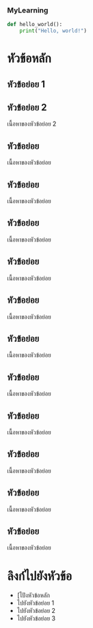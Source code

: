 ### MyLearning
```python
def hello_world():
    print("Hello, world!")
```

# หัวข้อหลัก

## หัวข้อย่อย 1

## หัวข้อย่อย 2
เนื้อหาของหัวข้อย่อย 2
## หัวข้อย่อย 
เนื้อหาของหัวข้อย่อย 
## หัวข้อย่อย 
เนื้อหาของหัวข้อย่อย 
## หัวข้อย่อย 
เนื้อหาของหัวข้อย่อย 
## หัวข้อย่อย 
เนื้อหาของหัวข้อย่อย 
## หัวข้อย่อย 
เนื้อหาของหัวข้อย่อย 
## หัวข้อย่อย 
เนื้อหาของหัวข้อย่อย 
## หัวข้อย่อย 
เนื้อหาของหัวข้อย่อย 
## หัวข้อย่อย 
เนื้อหาของหัวข้อย่อย
## หัวข้อย่อย 
เนื้อหาของหัวข้อย่อย 
## หัวข้อย่อย
เนื้อหาของหัวข้อย่อย 
## หัวข้อย่อย 
เนื้อหาของหัวข้อย่อย 

# ลิงก์ไปยังหัวข้อ


- [ไปังหัวข้อหลัก
- ไปยังหัวข้อย่อย 1
- ไปยังหัวข้อย่อย 2
- ไปยังหัวข้อย่อย 3
